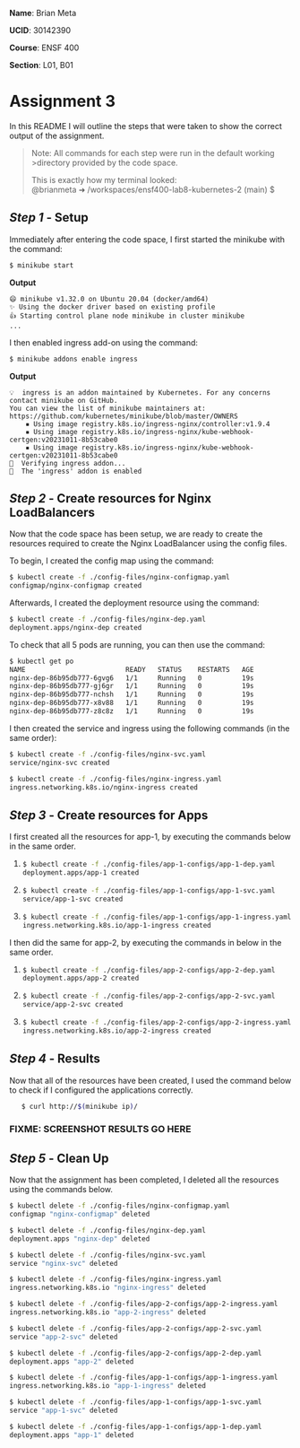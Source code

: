 **Name**: Brian Meta

**UCID**: 30142390

**Course**: ENSF 400

**Section**: L01, B01

# Assignment 3

In this README I will outline the steps that were taken to show the correct output of the assignment.

> Note: All commands for each step were run in the default working >directory provided by the code space.
>
> This is exactly how my terminal looked:  
> @brianmeta ➜ /workspaces/ensf400-lab8-kubernetes-2 (main) $

## **_Step 1_** - Setup

Immediately after entering the code space, I first started the minikube with the command:

```bash
$ minikube start
```

**Output**

```
😄 minikube v1.32.0 on Ubuntu 20.04 (docker/amd64)
✨ Using the docker driver based on existing profile
👍 Starting control plane node minikube in cluster minikube
...
```

I then enabled ingress add-on using the command:

```bash
$ minikube addons enable ingress
```

**Output**

```
💡  ingress is an addon maintained by Kubernetes. For any concerns contact minikube on GitHub.
You can view the list of minikube maintainers at: https://github.com/kubernetes/minikube/blob/master/OWNERS
    ▪ Using image registry.k8s.io/ingress-nginx/controller:v1.9.4
    ▪ Using image registry.k8s.io/ingress-nginx/kube-webhook-certgen:v20231011-8b53cabe0
    ▪ Using image registry.k8s.io/ingress-nginx/kube-webhook-certgen:v20231011-8b53cabe0
🔎  Verifying ingress addon...
🌟  The 'ingress' addon is enabled
```

## **_Step 2_** - Create resources for Nginx LoadBalancers

Now that the code space has been setup, we are ready to create the resources required to create the Nginx LoadBalancer using the config files.

To begin, I created the config map using the command:

```bash
$ kubectl create -f ./config-files/nginx-configmap.yaml
configmap/nginx-configmap created
```

Afterwards, I created the deployment resource using the command:

```bash
$ kubectl create -f ./config-files/nginx-dep.yaml
deployment.apps/nginx-dep created
```

To check that all 5 pods are running, you can then use the command:

```bash
$ kubectl get po
NAME                         READY   STATUS    RESTARTS   AGE
nginx-dep-86b95db777-6gvg6   1/1     Running   0          19s
nginx-dep-86b95db777-gj6gr   1/1     Running   0          19s
nginx-dep-86b95db777-nchsh   1/1     Running   0          19s
nginx-dep-86b95db777-x8v88   1/1     Running   0          19s
nginx-dep-86b95db777-z8c8z   1/1     Running   0          19s
```

I then created the service and ingress using the following commands (in the same order):

```bash
$ kubectl create -f ./config-files/nginx-svc.yaml
service/nginx-svc created
```

```bash
$ kubectl create -f ./config-files/nginx-ingress.yaml
ingress.networking.k8s.io/nginx-ingress created
```

## **_Step 3_** - Create resources for Apps

I first created all the resources for app-1, by executing the commands below in the same order.

1. ```bash
   $ kubectl create -f ./config-files/app-1-configs/app-1-dep.yaml
   deployment.apps/app-1 created
   ```

1. ```bash
   $ kubectl create -f ./config-files/app-1-configs/app-1-svc.yaml
   service/app-1-svc created
   ```

1. ```bash
   $ kubectl create -f ./config-files/app-1-configs/app-1-ingress.yaml
   ingress.networking.k8s.io/app-1-ingress created
   ```

I then did the same for app-2, by executing the commands in below in the same order.

1. ```bash
   $ kubectl create -f ./config-files/app-2-configs/app-2-dep.yaml
   deployment.apps/app-2 created
   ```

1. ```bash
   $ kubectl create -f ./config-files/app-2-configs/app-2-svc.yaml
   service/app-2-svc created
   ```

1. ```bash
   $ kubectl create -f ./config-files/app-2-configs/app-2-ingress.yaml
   ingress.networking.k8s.io/app-2-ingress created
   ```

## **_Step 4_** - Results

Now that all of the resources have been created, I used the command below to check if I configured the applications correctly.

```bash
   $ curl http://$(minikube ip)/
```

### FIXME: SCREENSHOT RESULTS GO HERE

## **_Step 5_** - Clean Up

Now that the assignment has been completed, I deleted all the resources using the commands below.

```bash
$ kubectl delete -f ./config-files/nginx-configmap.yaml
configmap "nginx-configmap" deleted

$ kubectl delete -f ./config-files/nginx-dep.yaml
deployment.apps "nginx-dep" deleted

$ kubectl delete -f ./config-files/nginx-svc.yaml
service "nginx-svc" deleted

$ kubectl delete -f ./config-files/nginx-ingress.yaml
ingress.networking.k8s.io "nginx-ingress" deleted

$ kubectl delete -f ./config-files/app-2-configs/app-2-ingress.yaml
ingress.networking.k8s.io "app-2-ingress" deleted

$ kubectl delete -f ./config-files/app-2-configs/app-2-svc.yaml
service "app-2-svc" deleted

$ kubectl delete -f ./config-files/app-2-configs/app-2-dep.yaml
deployment.apps "app-2" deleted

$ kubectl delete -f ./config-files/app-1-configs/app-1-ingress.yaml
ingress.networking.k8s.io "app-1-ingress" deleted

$ kubectl delete -f ./config-files/app-1-configs/app-1-svc.yaml
service "app-1-svc" deleted

$ kubectl delete -f ./config-files/app-1-configs/app-1-dep.yaml
deployment.apps "app-1" deleted
```

